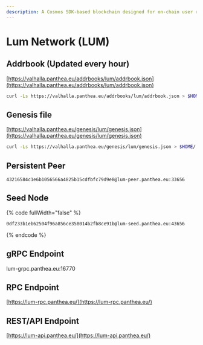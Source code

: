 ```yaml
---
description: A Cosmos SDK-based blockchain designed for on-chain user reviews and rewards.
---
```


# Lum Network (LUM)

## Addrbook (Updated every hour) <a href="#addrbook" id="addrbook"></a>

[https://valhalla.panthea.eu/addrbooks/lum/addrbook.json](https://valhalla.panthea.eu/addrbooks/lum/addrbook.json)

```bash
curl -Ls https://valhalla.panthea.eu/addrbooks/lum/addrbook.json > $HOME/.lumd/config/addrbook.json
```

## Genesis file

[https://valhalla.panthea.eu/genesis/lum/genesis.json](https://valhalla.panthea.eu/genesis/lum/genesis.json)

```bash
curl -Ls https://valhalla.panthea.eu/genesis/lum/genesis.json > $HOME/.lumd/config/genesis.json
```

## Persistent Peer

```url
43216584c1e6b1056566a4825b15cdfbfc79d9e8@lum-peer.panthea.eu:33656
```

## Seed Node

{% code fullWidth="false" %}
```url
0df233b1eb62504f96a856ce358014b2fb8ce91b@lum-seed.panthea.eu:43656
```
{% endcode %}

## gRPC Endpoint

lum-grpc.panthea.eu:16770

## RPC Endpoint

[https://lum-rpc.panthea.eu/](https://lum-rpc.panthea.eu/)

## REST/API Endpoint

[https://lum-api.panthea.eu/](https://lum-api.panthea.eu/)
